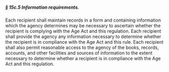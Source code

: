 ##### § 15c.5 Information requirements. #####

Each recipient shall maintain records in a form and containing information which the agency determines may be necessary to ascertain whether the recipient is complying with the Age Act and this regulation. Each recipient shall provide the agency any information necessary to determine whether the recipient is in compliance with the Age Act and this rule. Each recipient shall also permit reasonable access to the agency of the books, records, accounts, and other facilities and sources of information to the extent necessary to determine whether a recipient is in compliance with the Age Act and this regulation.